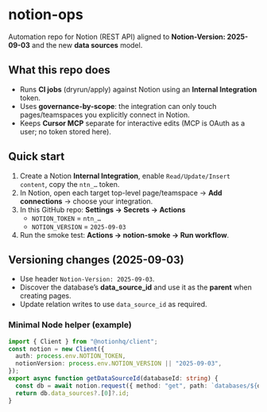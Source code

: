 # notion-ops

Automation repo for Notion (REST API) aligned to **Notion-Version: 2025-09-03** and the new **data sources** model.

## What this repo does
- Runs **CI jobs** (dryrun/apply) against Notion using an **Internal Integration** token.
- Uses **governance-by-scope**: the integration can only touch pages/teamspaces you explicitly connect in Notion.
- Keeps **Cursor MCP** separate for interactive edits (MCP is OAuth as a user; no token stored here).

## Quick start
1. Create a Notion **Internal Integration**, enable `Read/Update/Insert content`, copy the `ntn_…` token.
2. In Notion, open each target top-level page/teamspace → **Add connections** → choose your integration.
3. In this GitHub repo: **Settings → Secrets → Actions**  
   - `NOTION_TOKEN` = `ntn_…`  
   - `NOTION_VERSION` = `2025-09-03`
4. Run the smoke test: **Actions → notion-smoke → Run workflow**.

## Versioning changes (2025-09-03)
- Use header `Notion-Version: 2025-09-03`.
- Discover the database’s **data_source_id** and use it as the **parent** when creating pages.
- Update relation writes to use `data_source_id` as required.

### Minimal Node helper (example)
```ts
import { Client } from "@notionhq/client";
const notion = new Client({
  auth: process.env.NOTION_TOKEN,
  notionVersion: process.env.NOTION_VERSION || "2025-09-03",
});
export async function getDataSourceId(databaseId: string) {
  const db = await notion.request({ method: "get", path: `databases/${databaseId}` });
  return db.data_sources?.[0]?.id;
}
